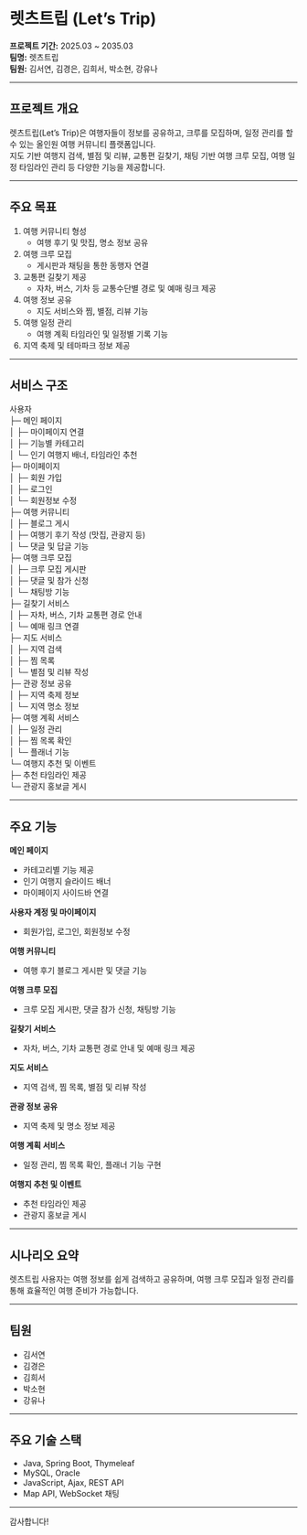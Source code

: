 # 렛츠트립 (Let’s Trip)

**프로젝트 기간:** 2025.03 ~ 2035.03  
**팀명:** 렛츠트립  
**팀원:** 김서연, 김경은, 김희서, 박소현, 강유나  

---

## 프로젝트 개요  
렛츠트립(Let’s Trip)은 여행자들이 정보를 공유하고, 크루를 모집하며, 일정 관리를 할 수 있는 올인원 여행 커뮤니티 플랫폼입니다.  
지도 기반 여행지 검색, 별점 및 리뷰, 교통편 길찾기, 채팅 기반 여행 크루 모집, 여행 일정 타임라인 관리 등 다양한 기능을 제공합니다.  

---

## 주요 목표  
1. 여행 커뮤니티 형성  
   - 여행 후기 및 맛집, 명소 정보 공유  
2. 여행 크루 모집  
   - 게시판과 채팅을 통한 동행자 연결  
3. 교통편 길찾기 제공  
   - 자차, 버스, 기차 등 교통수단별 경로 및 예매 링크 제공  
4. 여행 정보 공유  
   - 지도 서비스와 찜, 별점, 리뷰 기능  
5. 여행 일정 관리  
   - 여행 계획 타임라인 및 일정별 기록 기능  
6. 지역 축제 및 테마파크 정보 제공  

---

## 서비스 구조

사용자  
├─ 메인 페이지  
│  ├─ 마이페이지 연결  
│  ├─ 기능별 카테고리  
│  └─ 인기 여행지 배너, 타임라인 추천  
├─ 마이페이지  
│  ├─ 회원 가입  
│  ├─ 로그인  
│  └─ 회원정보 수정  
├─ 여행 커뮤니티  
│  ├─ 블로그 게시  
│  ├─ 여행기 후기 작성 (맛집, 관광지 등)  
│  └─ 댓글 및 답글 기능  
├─ 여행 크루 모집  
│  ├─ 크루 모집 게시판  
│  ├─ 댓글 및 참가 신청  
│  └─ 채팅방 기능  
├─ 길찾기 서비스  
│  ├─ 자차, 버스, 기차 교통편 경로 안내  
│  └─ 예매 링크 연결  
├─ 지도 서비스  
│  ├─ 지역 검색  
│  ├─ 찜 목록  
│  └─ 별점 및 리뷰 작성  
├─ 관광 정보 공유  
│  ├─ 지역 축제 정보  
│  └─ 지역 명소 정보  
├─ 여행 계획 서비스  
│  ├─ 일정 관리  
│  ├─ 찜 목록 확인  
│  └─ 플래너 기능  
└─ 여행지 추천 및 이벤트  
   ├─ 추천 타임라인 제공  
   └─ 관광지 홍보글 게시  

---

## 주요 기능

**메인 페이지**  
- 카테고리별 기능 제공  
- 인기 여행지 슬라이드 배너  
- 마이페이지 사이드바 연결  

**사용자 계정 및 마이페이지**  
- 회원가입, 로그인, 회원정보 수정  

**여행 커뮤니티**  
- 여행 후기 블로그 게시판 및 댓글 기능  

**여행 크루 모집**  
- 크루 모집 게시판, 댓글 참가 신청, 채팅방 기능  

**길찾기 서비스**  
- 자차, 버스, 기차 교통편 경로 안내 및 예매 링크 제공  

**지도 서비스**  
- 지역 검색, 찜 목록, 별점 및 리뷰 작성  

**관광 정보 공유**  
- 지역 축제 및 명소 정보 제공  

**여행 계획 서비스**  
- 일정 관리, 찜 목록 확인, 플래너 기능 구현  

**여행지 추천 및 이벤트**  
- 추천 타임라인 제공  
- 관광지 홍보글 게시  

---

## 시나리오 요약  
렛츠트립 사용자는 여행 정보를 쉽게 검색하고 공유하며, 여행 크루 모집과 일정 관리를 통해 효율적인 여행 준비가 가능합니다.

---

## 팀원  
- 김서연  
- 김경은  
- 김희서  
- 박소현  
- 강유나  

---

## 주요 기술 스택  
- Java, Spring Boot, Thymeleaf  
- MySQL, Oracle  
- JavaScript, Ajax, REST API  
- Map API, WebSocket 채팅  

---

감사합니다!
